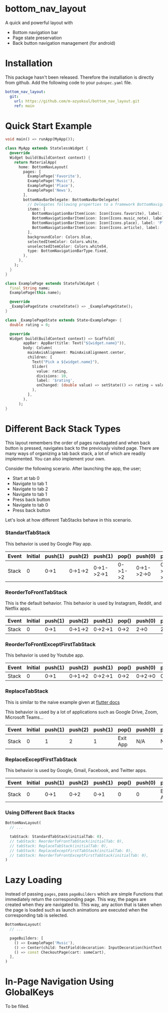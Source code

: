 # bottom_nav_layout
A quick and powerful layout with
 - Bottom navigation bar
 - Page state preservation
 - Back button navigation management (for android)

# Installation
This package hasn't been released. Therefore the installiation is directly from github. Add the following code to your `pubspec.yaml` file.
```yaml
bottom_nav_layout:
  git:
    url: https://github.com/m-azyoksul/bottom_nav_layout.git
    ref: main
```

# Quick Start Example
```dart
void main() => runApp(MyApp());

class MyApp extends StatelessWidget {
  @override
  Widget build(BuildContext context) {
    return MaterialApp(
      home: BottomNavLayout(
        pages: [
          ExamplePage('Favorite'),
          ExamplePage('Music'),
          ExamplePage('Place'),
          ExamplePage('News'),
        ],
        bottomNavBarDelegate: BottomNavBarDelegate(
          // Delegates following properties to a framework BottomNavigationBar
          items: [
            BottomNavigationBarItem(icon: Icon(Icons.favorite), label: 'Favorites'),
            BottomNavigationBarItem(icon: Icon(Icons.music_note), label: 'Music'),
            BottomNavigationBarItem(icon: Icon(Icons.place), label: 'Places'),
            BottomNavigationBarItem(icon: Icon(Icons.article), label: 'News'),
          ],
          backgroundColor: Colors.blue,
          selectedItemColor: Colors.white,
          unselectedItemColor: Colors.white54,
          type: BottomNavigationBarType.fixed,
        ),
      ),
    );
  }
}

class ExamplePage extends StatefulWidget {
  final String name;
  ExamplePage(this.name);

  @override
  _ExamplePageState createState() => _ExamplePageState();
}

class _ExamplePageState extends State<ExamplePage> {
  double rating = 0;

  @override
  Widget build(BuildContext context) => Scaffold(
        appBar: AppBar(title: Text("${widget.name}")),
        body: Column(
          mainAxisAlignment: MainAxisAlignment.center,
          children: [
            Text("Pick a ${widget.name}"),
            Slider(
              value: rating,
              divisions: 10,
              label: '$rating',
              onChanged: (double value) => setState(() => rating = value),
            ),
          ],
        ),
      );
}
```
# Different Back Stack Types
This layout remembers the order of pages navitagated and when back button is pressed, navigates back to the previously visited page. There are many ways of organizing a tab back stack, a lot of which are readily implemented. You can also implement your own.

Consider the following scerario. After launching the app, the user;
 - Start at tab 0
 - Navigate to tab 1
 - Navigate to tab 2
 - Navigate to tab 1
 - Press back button
 - Navigate to tab 0
 - Press back button

Let's look at how different TabStacks behave in this scenario.

### StandartTabStack
This behavior is used by Google Play app.

| Event | Initial | push(1) | push(2) | push(1) | pop() | push(0) | pop() |
| ---- | ---- | ---- | ---- | ---- | ---- | ---- | ---- |
| Stack | 0 | 0->1 | 0->1->2 | 0->1->2->1 | 0->1->2 | 0->1->2->0 | 0->1->2 |

### ReorderToFrontTabStack
This is the default behavior. This behavior is used by Instagram, Reddit, and Netflix apps.

| Event | Initial | push(1) | push(2) | push(1) | pop() | push(0) | pop() |
| ---- | ---- | ---- | ---- | ---- | ---- | ---- | ---- |
| Stack | 0 | 0->1 | 0->1->2 | 0->2->1 | 0->2 | 2->0 | 2 |

### ReorderToFrontExceptFirstTabStack
This behavior is used by Youtube app.

| Event | Initial | push(1) | push(2) | push(1) | pop() | push(0) | pop() |
| ---- | ---- | ---- | ---- | ---- | ---- | ---- | ---- |
| Stack | 0 | 0->1 | 0->1->2 | 0->2->1 | 0->2 | 0->2->0 | 0->2 |

### ReplaceTabStack
This is similar to the naive example given at [flutter docs](https://api.flutter.dev/flutter/material/BottomNavigationBar-class.html)

This behavior is used by a lot of applications such as Google Drive, Zoom, Microsoft Teams...

| Event | Initial | push(1) | push(2) | push(1) | pop() | push(0) | pop() |
| ---- | ---- | ---- | ---- | ---- | ---- | ---- | ---- |
| Stack | 0 | 1 | 2 | 1 | Exit App | N/A | N/A |

### ReplaceExceptFirstTabStack
This behavior is used by Google, Gmail, Facebook, and Twitter apps.

| Event | Initial | push(1) | push(2) | push(1) | pop() | push(0) | pop() |
| ---- | ---- | ---- | ---- | ---- | ---- | ---- | ---- |
| Stack | 0 | 0->1 | 0->2 | 0->1 | 0 | 0 | Exit App |

### Using Different Back Stacks

```dart
BottomNavLayout(
  // ...

  tabStack: StandardTabStack(initialTab: 0),
  // tabStack: ReorderToFrontTabStack(initialTab: 0),
  // tabStack: ReplaceTabStack(initialTab: 0),
  // tabStack: ReplaceExceptFirstTabStack(initialTab: 0),
  // tabStack: ReorderToFrontExceptFirstTabStack(initialTab: 0),
)
```

# Lazy Loading
Instead of passing `pages`, pass `pageBuilders` which are simple Functions that immediately return the corresponding page. This way, the pages are created when they are navigated to. This way, any action that is taken when the page is loaded such as launch animations are executed when the corresponding tab is selected.
```dart
BottomNavLayout(
  // ...

  pageBuilders: [
    () => ExamplePage('Music'),
    () => Center(child: TextField(decoration: InputDecoration(hintText: 'Search for favorite'))),
    () => const CheckoutPage(cart: someCart),
  ],
)
```
# In-Page Navigation Using GlobalKeys
To be filled.
